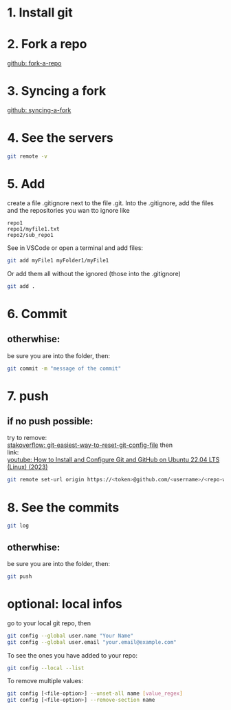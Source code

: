 # 1. Install git

# 2. Fork a repo
[github: fork-a-repo](https://docs.github.com/en/get-started/quickstart/fork-a-repo)

# 3. Syncing a fork
[github: syncing-a-fork](/en/pull-requests/collaborating-with-pull-requests/working-with-forks/syncing-a-fork)

# 4. See the servers
```bash
git remote -v
```
# 5. Add
create a file .gitignore next to the file .git.
Into the .gitignore, add the files and the repositories you wan tto ignore like
```
repo1
repo1/myfile1.txt
repo2/sub_repo1
```

See in VSCode or open a terminal and add files:
```bash
git add myFile1 myFolder1/myFile1
```

Or add them all without the ignored (those into the .gitignore)
```bash
git add .
```
# 6. Commit
## otherwhise:
be sure you are into the folder, then:
```bash
git commit -m "message of the commit"
```

# 7. push
## if no push possible:
try to remove:<br/>
[stakoverflow: git-easiest-way-to-reset-git-config-file](https://stackoverflow.com/questions/35853986/git-easiest-way-to-reset-git-config-file)
then </br>
link:<br/>
[youtube: How to Install and Configure Git and GitHub on Ubuntu 22.04 LTS (Linux) (2023)](https://www.youtube.com/watch?v=bc3_FL9zWWs)
```bash
git remote set-url origin https://<token>@github.com/<username>/<repo-without-.git>
```

# 8. See the commits
```bash
git log
```
 
## otherwhise:
be sure you are into the folder, then:
```bash
git push
```

# optional: local infos
go to your local git repo, then
```bash
git config --global user.name "Your Name"
git config --global user.email "your.email@example.com"
```

To see the ones you have added to your repo:
```bash
git config --local --list
```

To remove multiple values:
```bash
git config [<file-option>] --unset-all name [value_regex]
git config [<file-option>] --remove-section name
```
